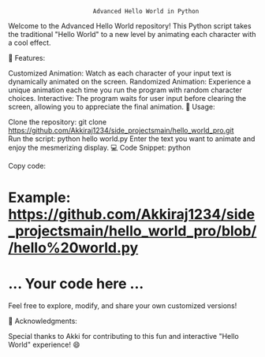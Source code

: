                             Advanced Hello World in Python

Welcome to the Advanced Hello World repository! This Python script takes the traditional "Hello World" to a new level by animating each character with a cool effect.

🚀 Features:

Customized Animation: Watch as each character of your input text is dynamically animated on the screen.
Randomized Animation: Experience a unique animation each time you run the program with random character choices.
Interactive: The program waits for user input before clearing the screen, allowing you to appreciate the final animation.
📝 Usage:

Clone the repository: git clone https://github.com/Akkiraj1234/side_projectsmain/hello_world_pro.git    
Run the script: python hello world.py
Enter the text you want to animate and enjoy the mesmerizing display.
💻 Code Snippet:
python

Copy code:  

# Example: https://github.com/Akkiraj1234/side_projectsmain/hello_world_pro/blob//hello%20world.py

# ... Your code here ...
Feel free to explore, modify, and share your own customized versions!

🌟 Acknowledgments:

Special thanks to Akki for contributing to this fun and interactive "Hello World" experience! 😄


